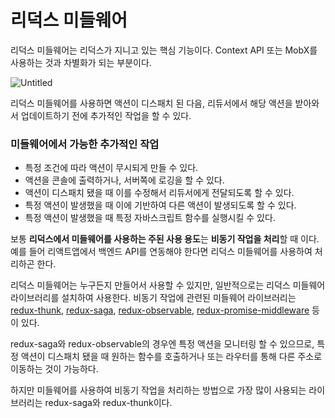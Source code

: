 # 리덕스 미들웨어

리덕스 미들웨어는 리덕스가 지니고 있는 핵심 기능이다. Context API 또는 MobX를 사용하는 것과 차별화가 되는 부분이다.

![Untitled](https://s3-us-west-2.amazonaws.com/secure.notion-static.com/6eaa06b6-6634-46c3-97ae-71bd9f01ad25/Untitled.png)

리덕스 미들웨어를 사용하면 액션이 디스패치 된 다음, 리듀서에서 해당 액션을 받아와서 업데이트하기 전에 추가적인 작업을 할 수 있다.

### 미들웨어에서 가능한 추가적인 작업

- 특정 조건에 따라 액션이 무시되게 만들 수 있다.
- 액션을 콘솔에 출력하거나, 서버쪽에 로깅을 할 수 있다.
- 액션이 디스패치 됐을 때 이를 수정해서 리듀서에게 전달되도록 할 수 있다.
- 특정 액션이 발생했을 때 이에 기반하여 다른 액션이 발생되도록 할 수 있다.
- 특정 액션이 발생했을 때 특정 자바스크립트 함수를 실행시킬 수 있다.

보통 **리덕스에서 미들웨어를 사용하는 주된 사용 용도**는 **비동기 작업을 처리**할 때 이다. 예를 들어 리액트앱에서 백엔드 API를 연동해야 한다면 리덕스 미들웨어를 사용하여 처리하곤 한다.

리덕스 미들웨어는 누구든지 만들어서 사용할 수 있지만, 일반적으로는 리덕스 미들웨어 라이브러리를 설치하여 사용한다. 비동기 작업에 관련된 미들웨어 라이브러리는 [redux-thunk](https://github.com/reduxjs/redux-thunk), [redux-saga](https://github.com/redux-saga/redux-saga), [redux-observable](https://redux-observable.js.org/), [redux-promise-middleware](https://www.npmjs.com/package/redux-promise-middleware) 등이 있다.

redux-saga와 redux-observable의 경우엔 특정 액션을 모니터링 할 수 있으므로, 특정 액션이 디스패치 됐을 때 원하는 함수를 호출하거나 또는 라우터를 통해 다른 주소로 이동하는 것이 가능하다.

하지만 미들웨어를 사용하여 비동기 작업을 처리하는 방법으로 가장 많이 사용되는 라이브러리는 redux-saga와 redux-thunk이다.
